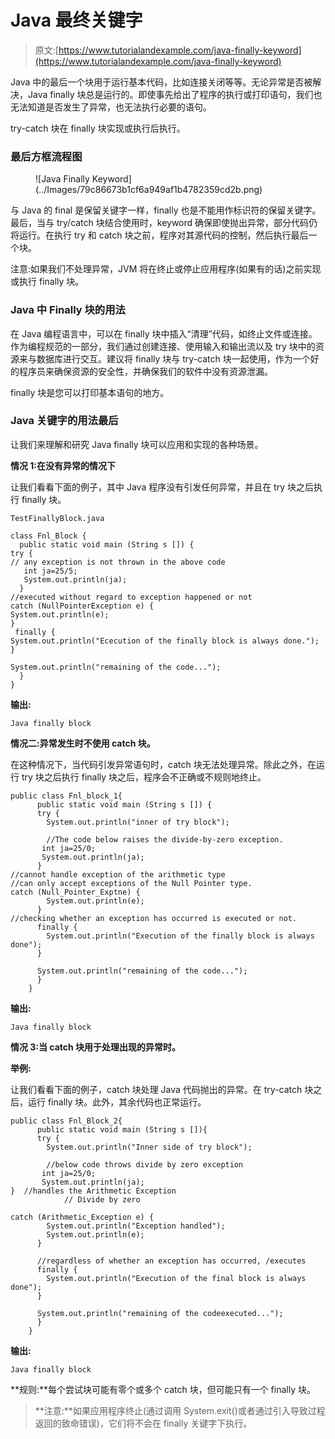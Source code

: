 # Java 最终关键字

> 原文:[https://www.tutorialandexample.com/java-finally-keyword](https://www.tutorialandexample.com/java-finally-keyword)

Java 中的最后一个块用于运行基本代码，比如连接关闭等等。无论异常是否被解决，Java finally 块总是运行的。即使事先给出了程序的执行或打印语句，我们也无法知道是否发生了异常，也无法执行必要的语句。

try-catch 块在 finally 块实现或执行后执行。

### 最后方框流程图

<figure class="wp-block-image">![Java Finally Keyword](../Images/79c86673b1cf6a949af1b4782359cd2b.png)</figure>

与 Java 的 final 是保留关键字一样，finally 也是不能用作标识符的保留关键字。最后，当与 try/catch 块结合使用时，keyword 确保即使抛出异常，部分代码仍将运行。在执行 try 和 catch 块之前，程序对其源代码的控制，然后执行最后一个块。

注意:如果我们不处理异常，JVM 将在终止或停止应用程序(如果有的话)之前实现或执行 finally 块。

### Java 中 Finally 块的用法

在 Java 编程语言中，可以在 finally 块中插入“清理”代码，如终止文件或连接。作为编程规范的一部分，我们通过创建连接、使用输入和输出流以及 try 块中的资源来与数据库进行交互。建议将 finally 块与 try-catch 块一起使用，作为一个好的程序员来确保资源的安全性，并确保我们的软件中没有资源泄漏。

finally 块是您可以打印基本语句的地方。

### Java 关键字的用法最后

让我们来理解和研究 Java finally 块可以应用和实现的各种场景。

**情况 1:在没有异常的情况下**

让我们看看下面的例子，其中 Java 程序没有引发任何异常，并且在 try 块之后执行 finally 块。

```
TestFinallyBlock.java

class Fnl_Block {    
  public static void main (String s []) {
try {
// any exception is not thrown in the above code
   int ja=25/5;
   System.out.println(ja);
  }    
//executed without regard to exception happened or not
catch (NullPointerException e) {
System.out.println(e);
}    
 finally {  
System.out.println("Ececution of the finally block is always done.");
}    

System.out.println("remaining of the code...");
  }    
} 
```

**输出:**

```
Java finally block
```

**情况二:异常发生时不使用 catch 块。**

在这种情况下，当代码引发异常语句时，catch 块无法处理异常。除此之外，在运行 try 块之后执行 finally 块之后，程序会不正确或不规则地终止。

```
public class Fnl_block_1{    
      public static void main (String s []) {
      try {    
        System.out.println("inner of try block");

        //The code below raises the divide-by-zero exception.
       int ja=25/0;
       System.out.println(ja);
      }    
//cannot handle exception of the arithmetic type
//can only accept exceptions of the Null Pointer type.
catch (Null_Pointer_Exptne) {
        System.out.println(e);
      }   
//checking whether an exception has occurred is executed or not.
      finally {  
        System.out.println("Execution of the finally block is always done");
      }    

      System.out.println("remaining of the code...");
      }    
    } 
```

**输出:**

```
Java finally block
```

**情况 3:当 catch 块用于处理出现的异常时。**

**举例:**

让我们看看下面的例子，catch 块处理 Java 代码抛出的异常。在 try-catch 块之后，运行 finally 块。此外，其余代码也正常运行。

```
public class Fnl_Block_2{    
      public static void main (String s []){
      try {    
        System.out.println("Inner side of try block");

        //below code throws divide by zero exception  
       int ja=25/0;
       System.out.println(ja);
}  //handles the Arithmetic Exception 
            // Divide by zero

catch (Arithmetic_Exception e) {
        System.out.println("Exception handled");
        System.out.println(e);
      }   

      //regardless of whether an exception has occurred, /executes
      finally {  
        System.out.println("Execution of the final block is always done");
      }    

      System.out.println("remaining of the codeexecuted...");
      }    
    } 
```

**输出:**

```
Java finally block
```

**规则:**每个尝试块可能有零个或多个 catch 块，但可能只有一个 finally 块。

> **注意:**如果应用程序终止(通过调用 System.exit()或者通过引入导致过程返回的致命错误)，它们将不会在 finally 关键字下执行。